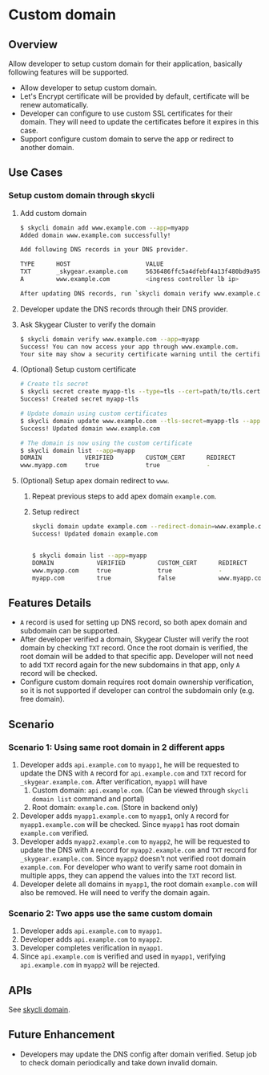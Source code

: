 # Custom domain

## Overview

Allow developer to setup custom domain for their application, basically following features will be supported.

- Allow developer to setup custom domain.
- Let's Encrypt certificate will be provided by default, certificate will be renew automatically.
- Developer can configure to use custom SSL certificates for their domain. They will need to update the certificates before it expires in this case.
- Support configure custom domain to serve the app or redirect to another domain.

## Use Cases

### Setup custom domain through skycli

1. Add custom domain

    ```sh
    $ skycli domain add www.example.com --app=myapp
    Added domain www.example.com successfully!

    Add following DNS records in your DNS provider.

    TYPE      HOST                     VALUE
    TXT       _skygear.example.com     5636486ffc5a4dfebf4a13f480bd9a95
    A         www.example.com          <ingress controller lb ip>

    After updating DNS records, run `skycli domain verify www.example.com` to verify domain.
    ```

1. Developer update the DNS records through their DNS provider.

1. Ask Skygear Cluster to verify the domain

    ```sh
    $ skycli domain verify www.example.com --app=myapp
    Success! You can now access your app through www.example.com.
    Your site may show a security certificate warning until the certificate has been provisioned.
    ```

1. (Optional) Setup custom certificate

    ```sh
    # Create tls secret
    $ skycli secret create myapp-tls --type=tls --cert=path/to/tls.cert --key=path/to/tls.key --app=myapp
    Success! Created secret myapp-tls

    # Update domain using custom certificates
    $ skycli domain update www.example.com --tls-secret=myapp-tls --app=myapp
    Success! Updated domain www.example.com

    # The domain is now using the custom certificate
    $ skycli domain list --app=myapp
    DOMAIN            VERIFIED         CUSTOM_CERT      REDIRECT        SSL_CERT_EXPIRY               CREATED_AT
    www.myapp.com     true             true             -               2020-11-26 20:00:00 +08:00    2019-11-26 18:00:00 +08:00
    ```

1. (Optional) Setup apex domain redirect to `www`.

    1. Repeat previous steps to add apex domain `example.com`.

    1. Setup redirect
        ```sh
        skycli domain update example.com --redirect-domain=www.example.com
        Success! Updated domain example.com


        $ skycli domain list --app=myapp
        DOMAIN            VERIFIED         CUSTOM_CERT      REDIRECT            SSL_CERT_EXPIRY               CREATED_AT
        www.myapp.com     true             true             -                   2020-11-26 20:00:00 +08:00    2019-11-26 18:00:00 +08:00
        myapp.com         true             false            www.myapp.com       -                             2019-11-26 18:00:00 +08:00
        ```

## Features Details

- `A` record is used for setting up DNS record, so both apex domain and subdomain can be supported.
- After developer verified a domain, Skygear Cluster will verify the root domain by checking `TXT` record. Once the root domain is verified, the root domain will be added to that specific app. Developer will not need to add `TXT` record again for the new subdomains in that app, only `A` record will be checked.
- Configure custom domain requires root domain ownership verification, so it is not supported if developer can control the subdomain only (e.g. free domain).

## Scenario

### Scenario 1: Using same root domain in 2 different apps

1. Developer adds `api.example.com` to `myapp1`, he will be requested to update the DNS with `A` record for `api.example.com` and `TXT` record for `_skygear.example.com`. After verification, `myapp1` will have
    1. Custom domain: `api.example.com`. (Can be viewed through `skycli domain list` command and portal)
    1. Root domain: `example.com`. (Store in backend only)
1. Developer adds `myapp1.example.com` to `myapp1`, only `A` record for `myapp1.example.com` will be checked. Since `myapp1` has root domain `example.com` verified.
1. Developer adds `myapp2.example.com` to `myapp2`, he will be requested to update the DNS with `A` record for `myapp2.example.com` and `TXT` record for `_skygear.example.com`. Since `myapp2` doesn't not verified root domain `example.com`. For developer who want to verify same root domain in multiple apps, they can append the values into the `TXT` record list.
1. Developer delete all domains in `myapp1`, the root domain `example.com` will also be removed. He will need to verify the domain again.

### Scenario 2: Two apps use the same custom domain

1. Developer adds `api.example.com` to `myapp1`.
1. Developer adds `api.example.com` to `myapp2`.
1. Developer completes verification in `myapp1`.
1. Since `api.example.com` is verified and used in `myapp1`, verifying `api.example.com` in `myapp2` will be rejected.

## APIs

See [skycli domain](../270-next-skycli/commands.md#skycli-domain).

## Future Enhancement

- Developers may update the DNS config after domain verified. Setup job to check domain periodically and take down invalid domain.
